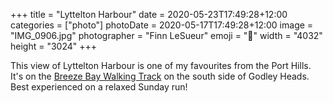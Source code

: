 +++
title = "Lyttelton Harbour"
date = 2020-05-23T17:49:28+12:00
categories = ["photo"]
photoDate = 2020-05-17T17:49:28+12:00
image = "IMG_0906.jpg"
photographer = "Finn LeSueur"
emoji = "📸"
width = "4032"
height = "3024"
+++

This view of Lyttelton Harbour is one of my favourites from the Port Hills. It's on the [Breeze Bay Walking Track](https://www.doc.govt.nz/parks-and-recreation/places-to-go/canterbury/places/godley-head/things-to-do/godley-head-loop-track/) on the south side of Godley Heads. Best experienced on a relaxed Sunday run!
